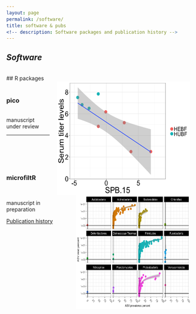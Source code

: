 ```yaml
---
layout: page
permalink: /software/
title: software & pubs
<!-- description: Software packages and publication history -->
---
```


<h2><em>Software</em></h2> 
<br>
    ## R packages
<br>
<!-- pico -->
<img src="/img/Sabin2_spb15.png" width = "350" height = "300" align = "right" style = "margin: 0px 20px 0px 20px"> <br>
<h3>pico</h3>

<br>
manuscript under review
<br/>
<hr/>
<br>
<br>

<!-- microfiltR -->
<img src="/img/glm_asv_stats.png" width = "300" height = "300" align = "right" style = "margin: 0px 20px 0px 20px"><br>
<h3>microfiltR</h3><br>

manuscript in preparation     

<A HREF = "https://scholar.google.com/citations?user=Y8982UEAAAAJ&hl=en">Publication history</A>

